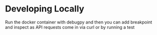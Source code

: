 # Developing Locally

Run the docker container with debugpy and then you can add breakpoint and inspect as API requests come in via curl or by running a test
